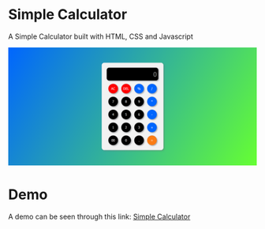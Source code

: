 # Simple Calculator

A Simple Calculator built with HTML, CSS and Javascript

![screenshot](images/screenshot.png)    

# Demo

A demo can be seen through this link:
[Simple Calculator](https://faisalalware.github.io/simple-calculator/)
